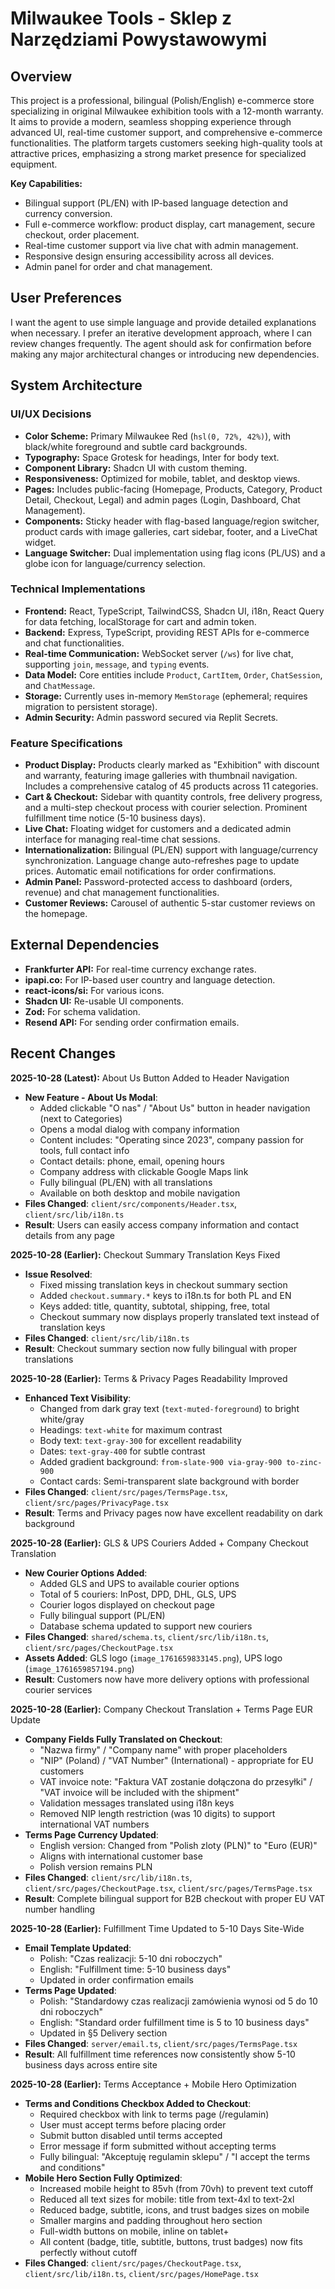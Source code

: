 # Milwaukee Tools - Sklep z Narzędziami Powystawowymi

## Overview
This project is a professional, bilingual (Polish/English) e-commerce store specializing in original Milwaukee exhibition tools with a 12-month warranty. It aims to provide a modern, seamless shopping experience through advanced UI, real-time customer support, and comprehensive e-commerce functionalities. The platform targets customers seeking high-quality tools at attractive prices, emphasizing a strong market presence for specialized equipment.

**Key Capabilities:**
- Bilingual support (PL/EN) with IP-based language detection and currency conversion.
- Full e-commerce workflow: product display, cart management, secure checkout, order placement.
- Real-time customer support via live chat with admin management.
- Responsive design ensuring accessibility across all devices.
- Admin panel for order and chat management.

## User Preferences
I want the agent to use simple language and provide detailed explanations when necessary. I prefer an iterative development approach, where I can review changes frequently. The agent should ask for confirmation before making any major architectural changes or introducing new dependencies.

## System Architecture

### UI/UX Decisions
- **Color Scheme:** Primary Milwaukee Red (`hsl(0, 72%, 42%)`), with black/white foreground and subtle card backgrounds.
- **Typography:** Space Grotesk for headings, Inter for body text.
- **Component Library:** Shadcn UI with custom theming.
- **Responsiveness:** Optimized for mobile, tablet, and desktop views.
- **Pages:** Includes public-facing (Homepage, Products, Category, Product Detail, Checkout, Legal) and admin pages (Login, Dashboard, Chat Management).
- **Components:** Sticky header with flag-based language/region switcher, product cards with image galleries, cart sidebar, footer, and a LiveChat widget.
- **Language Switcher:** Dual implementation using flag icons (PL/US) and a globe icon for language/currency selection.

### Technical Implementations
- **Frontend:** React, TypeScript, TailwindCSS, Shadcn UI, i18n, React Query for data fetching, localStorage for cart and admin token.
- **Backend:** Express, TypeScript, providing REST APIs for e-commerce and chat functionalities.
- **Real-time Communication:** WebSocket server (`/ws`) for live chat, supporting `join`, `message`, and `typing` events.
- **Data Model:** Core entities include `Product`, `CartItem`, `Order`, `ChatSession`, and `ChatMessage`.
- **Storage:** Currently uses in-memory `MemStorage` (ephemeral; requires migration to persistent storage).
- **Admin Security:** Admin password secured via Replit Secrets.

### Feature Specifications
- **Product Display:** Products clearly marked as "Exhibition" with discount and warranty, featuring image galleries with thumbnail navigation. Includes a comprehensive catalog of 45 products across 11 categories.
- **Cart & Checkout:** Sidebar with quantity controls, free delivery progress, and a multi-step checkout process with courier selection. Prominent fulfillment time notice (5-10 business days).
- **Live Chat:** Floating widget for customers and a dedicated admin interface for managing real-time chat sessions.
- **Internationalization:** Bilingual (PL/EN) support with language/currency synchronization. Language change auto-refreshes page to update prices. Automatic email notifications for order confirmations.
- **Admin Panel:** Password-protected access to dashboard (orders, revenue) and chat management functionalities.
- **Customer Reviews:** Carousel of authentic 5-star customer reviews on the homepage.

## External Dependencies
- **Frankfurter API:** For real-time currency exchange rates.
- **ipapi.co:** For IP-based user country and language detection.
- **react-icons/si:** For various icons.
- **Shadcn UI:** Re-usable UI components.
- **Zod:** For schema validation.
- **Resend API:** For sending order confirmation emails.

## Recent Changes

**2025-10-28 (Latest):** About Us Button Added to Header Navigation
- **New Feature - About Us Modal**:
  - Added clickable "O nas" / "About Us" button in header navigation (next to Categories)
  - Opens a modal dialog with company information
  - Content includes: "Operating since 2023", company passion for tools, full contact info
  - Contact details: phone, email, opening hours
  - Company address with clickable Google Maps link
  - Fully bilingual (PL/EN) with all translations
  - Available on both desktop and mobile navigation
- **Files Changed**: `client/src/components/Header.tsx`, `client/src/lib/i18n.ts`
- **Result**: Users can easily access company information and contact details from any page

**2025-10-28 (Earlier):** Checkout Summary Translation Keys Fixed
- **Issue Resolved**:
  - Fixed missing translation keys in checkout summary section
  - Added `checkout.summary.*` keys to i18n.ts for both PL and EN
  - Keys added: title, quantity, subtotal, shipping, free, total
  - Checkout summary now displays properly translated text instead of translation keys
- **Files Changed**: `client/src/lib/i18n.ts`
- **Result**: Checkout summary section now fully bilingual with proper translations

**2025-10-28 (Earlier):** Terms & Privacy Pages Readability Improved
- **Enhanced Text Visibility**:
  - Changed from dark gray text (`text-muted-foreground`) to bright white/gray
  - Headings: `text-white` for maximum contrast
  - Body text: `text-gray-300` for excellent readability
  - Dates: `text-gray-400` for subtle contrast
  - Added gradient background: `from-slate-900 via-gray-900 to-zinc-900`
  - Contact cards: Semi-transparent slate background with border
- **Files Changed**: `client/src/pages/TermsPage.tsx`, `client/src/pages/PrivacyPage.tsx`
- **Result**: Terms and Privacy pages now have excellent readability on dark background

**2025-10-28 (Earlier):** GLS & UPS Couriers Added + Company Checkout Translation
- **New Courier Options Added**:
  - Added GLS and UPS to available courier options
  - Total of 5 couriers: InPost, DPD, DHL, GLS, UPS
  - Courier logos displayed on checkout page
  - Fully bilingual support (PL/EN)
  - Database schema updated to support new couriers
- **Files Changed**: `shared/schema.ts`, `client/src/lib/i18n.ts`, `client/src/pages/CheckoutPage.tsx`
- **Assets Added**: GLS logo (`image_1761659833145.png`), UPS logo (`image_1761659857194.png`)
- **Result**: Customers now have more delivery options with professional courier services

**2025-10-28 (Earlier):** Company Checkout Translation + Terms Page EUR Update
- **Company Fields Fully Translated on Checkout**:
  - "Nazwa firmy" / "Company name" with proper placeholders
  - "NIP" (Poland) / "VAT Number" (International) - appropriate for EU customers
  - VAT invoice note: "Faktura VAT zostanie dołączona do przesyłki" / "VAT invoice will be included with the shipment"
  - Validation messages translated using i18n keys
  - Removed NIP length restriction (was 10 digits) to support international VAT numbers
- **Terms Page Currency Updated**:
  - English version: Changed from "Polish zloty (PLN)" to "Euro (EUR)"
  - Aligns with international customer base
  - Polish version remains PLN
- **Files Changed**: `client/src/lib/i18n.ts`, `client/src/pages/CheckoutPage.tsx`, `client/src/pages/TermsPage.tsx`
- **Result**: Complete bilingual support for B2B checkout with proper EU VAT number handling

**2025-10-28 (Earlier):** Fulfillment Time Updated to 5-10 Days Site-Wide
- **Email Template Updated**:
  - Polish: "Czas realizacji: 5-10 dni roboczych"
  - English: "Fulfillment time: 5-10 business days"
  - Updated in order confirmation emails
- **Terms Page Updated**:
  - Polish: "Standardowy czas realizacji zamówienia wynosi od 5 do 10 dni roboczych"
  - English: "Standard order fulfillment time is 5 to 10 business days"
  - Updated in §5 Delivery section
- **Files Changed**: `server/email.ts`, `client/src/pages/TermsPage.tsx`
- **Result**: All fulfillment time references now consistently show 5-10 business days across entire site

**2025-10-28 (Earlier):** Terms Acceptance + Mobile Hero Optimization
- **Terms and Conditions Checkbox Added to Checkout**:
  - Required checkbox with link to terms page (/regulamin)
  - User must accept terms before placing order
  - Submit button disabled until terms accepted
  - Error message if form submitted without accepting terms
  - Fully bilingual: "Akceptuję regulamin sklepu" / "I accept the terms and conditions"
- **Mobile Hero Section Fully Optimized**:
  - Increased mobile height to 85vh (from 70vh) to prevent text cutoff
  - Reduced all text sizes for mobile: title from text-4xl to text-2xl
  - Reduced badge, subtitle, icons, and trust badges sizes on mobile
  - Smaller margins and padding throughout hero section
  - Full-width buttons on mobile, inline on tablet+
  - All content (badge, title, subtitle, buttons, trust badges) now fits perfectly without cutoff
- **Files Changed**: `client/src/pages/CheckoutPage.tsx`, `client/src/lib/i18n.ts`, `client/src/pages/HomePage.tsx`